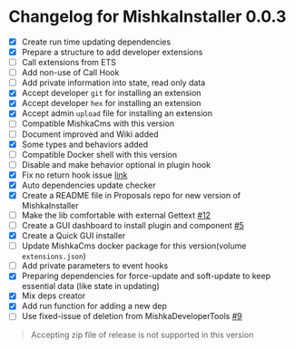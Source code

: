 # Changelog for MishkaInstaller 0.0.3

- [x] Create run time updating dependencies
- [x] Prepare a structure to add developer extensions
- [ ] Call extensions from ETS
- [ ] Add non-use of Call Hook
- [ ] Add private information into state, read only data
- [x] Accept developer `git` for installing an extension
- [x] Accept developer `hex` for installing an extension
- [x] Accept admin `upload` file for installing an extension
- [ ] Compatible MishkaCms with this version
- [ ] Document improved and Wiki added
- [x] Some types and behaviors added
- [ ] Compatible Docker shell with this version
- [ ] Disable and make behavior optional in plugin hook
- [x] Fix no return hook issue [link](https://github.com/mishka-group/mishka_installer/commit/efe33e87e53db414932ba841ddbd908357e21bbf#diff-1f6b2c046b76fb543242be7be8b86cb665a746b9e07ec26b5d421f4931534c2fL171)
- [x] Auto dependencies update checker
- [x] Create a README file in Proposals repo for new version of MishkaInstaller
- [ ] Make the lib comfortable with external Gettext [#12](https://github.com/mishka-group/mishka_installer/issues/12)
- [ ] Create a GUI dashboard to install plugin and component [#5](https://github.com/mishka-group/mishka_installer/issues/5)
- [x] Create a Quick GUI installer
- [ ] Update MishkaCms docker package for this version(volume `extensions.json`)
- [ ] Add private parameters to event hooks
- [x] Preparing dependencies for force-update and soft-update to keep essential data (like state in updating)
- [x] Mix deps creator
- [x] Add run function for adding a new dep
- [ ] Use fixed-issue of deletion from MishkaDeveloperTools [#9](https://github.com/mishka-group/mishka_developer_tools/issues/9)

> Accepting zip file of release is not supported in this version